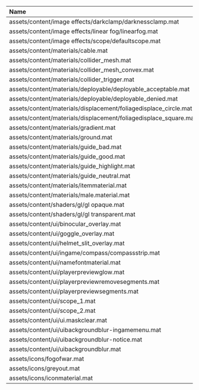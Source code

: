 |Name|
|:-|
|assets/content/image effects/darkclamp/darknessclamp.mat|
|assets/content/image effects/linear fog/linearfog.mat|
|assets/content/image effects/scope/defaultscope.mat|
|assets/content/materials/cable.mat|
|assets/content/materials/collider_mesh.mat|
|assets/content/materials/collider_mesh_convex.mat|
|assets/content/materials/collider_trigger.mat|
|assets/content/materials/deployable/deployable_acceptable.mat|
|assets/content/materials/deployable/deployable_denied.mat|
|assets/content/materials/displacement/foliagedisplace_circle.mat|
|assets/content/materials/displacement/foliagedisplace_square.mat|
|assets/content/materials/gradient.mat|
|assets/content/materials/ground.mat|
|assets/content/materials/guide_bad.mat|
|assets/content/materials/guide_good.mat|
|assets/content/materials/guide_highlight.mat|
|assets/content/materials/guide_neutral.mat|
|assets/content/materials/itemmaterial.mat|
|assets/content/materials/male.material.mat|
|assets/content/shaders/gl/gl opaque.mat|
|assets/content/shaders/gl/gl transparent.mat|
|assets/content/ui/binocular_overlay.mat|
|assets/content/ui/goggle_overlay.mat|
|assets/content/ui/helmet_slit_overlay.mat|
|assets/content/ui/ingame/compass/compassstrip.mat|
|assets/content/ui/namefontmaterial.mat|
|assets/content/ui/playerpreviewglow.mat|
|assets/content/ui/playerpreviewremovesegments.mat|
|assets/content/ui/playerpreviewsegments.mat|
|assets/content/ui/scope_1.mat|
|assets/content/ui/scope_2.mat|
|assets/content/ui/ui.maskclear.mat|
|assets/content/ui/uibackgroundblur-ingamemenu.mat|
|assets/content/ui/uibackgroundblur-notice.mat|
|assets/content/ui/uibackgroundblur.mat|
|assets/icons/fogofwar.mat|
|assets/icons/greyout.mat|
|assets/icons/iconmaterial.mat|
